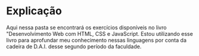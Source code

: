 # Explicação

Aqui nessa pasta se encontrará os exercícios disponíveis no livro "Desenvolvimento Web com HTML, CSS e JavaScript.
Estou utilizando esse livro para aprofundar meu conhecimento nessas linguagens por conta da cadeira de D.A.I. desse 
segundo período da faculdade.

